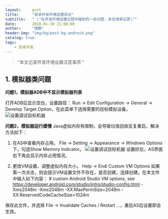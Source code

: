 ```yaml
---
layout:     post
title:      "安卓开发环境设置杂记"
subtitle:   " \"在开发环境设置过程中碰到的一些问题，本文用来记录\""
date:       2018-01-30 21:00:00
author:     "德鹏"
header-img: "img/bg/post-bg-android.png"
catalog: true
tags:
    - 安卓开发
---
```


> “本文记录开发环境设置注意事项 ”

## 1. 模拟器类问题

**问题1，模拟器ADB中不显示模拟器列表**

打开ADB后显示空白，设置路径：
Run -> Edit Configuration -> General -> Develop Target Option，在此菜单下选择需要的目标模拟设备。
![设置调试目标机器][android-setting-01]

**问题2，模拟器运行缓慢**
Java虚拟内存有限制，会导致垃圾回收反复重启，解决方法如下：

1. 在AS中查看内存占用。
File -> Setting -> Appearance -> Windows Options 下，勾选Show Memory Indicator。
![设置调试目标机器][android-setting-02]
设置好后，AS界面右下角会显示内存占用情况。

2. 更改VM设置，调整虚拟内存大小。
Help -> Endi Custom VM Options
如果第一次点击，则会提示VM设置文件不存在，是否创建。选择创建。在本文件中输入如下内容：
\# custom Android Studio VM options, see https://developer.android.com/studio/intro/studio-config.html
-Xms2048m
-Xmx2048m
-XX:MaxPermSize=2048m
-XX:ReservedCodeCacheSize=1024m

保存此文件，并选择 File -> Invalidate Caches / Restart ...，重启AS后设置即会生效。


[android-setting-01]:http://ma-depeng.github.io/img/post/2018-01-30-02-android-studio-setting-01.png
[android-setting-02]:http://ma-depeng.github.io/img/post/2018-01-30-02-android-studio-setting-02.png
